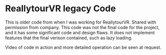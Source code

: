 # ReallytourVR legacy Code

This is older code from when I was working for ReallytourVR. Shared with permission from company. This code was not the final code for the project, and it has some significant code and design flaws. It does not implement features that the final verison contained, such as lazy loading.

Video of code in action and more detailed operation can be seen at request.
